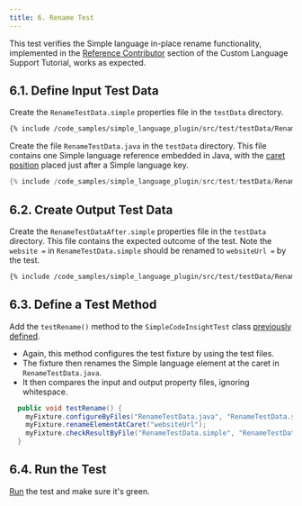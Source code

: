 ```yaml
---
title: 6. Rename Test
---
```


This test verifies the Simple language in-place rename functionality, implemented in the [Reference Contributor](/tutorials/custom_language_support/reference_contributor.md) section of the Custom Language Support Tutorial, works as expected.

## 6.1. Define Input Test Data
Create the `RenameTestData.simple` properties file in the `testData` directory.

```bash
{% include /code_samples/simple_language_plugin/src/test/testData/RenameTestData.simple %}
```

Create the file `RenameTestData.java` in the `testData` directory.
This file contains one Simple language reference embedded in Java, with the [caret position](/basics/testing_plugins/test_project_and_testdata_directories.md#special-markup) placed just after a Simple language key.

```java
{% include /code_samples/simple_language_plugin/src/test/testData/RenameTestData.java %}
```

## 6.2. Create Output Test Data
Create the `RenameTestDataAfter.simple` properties file in the `testData` directory.
This file contains the expected outcome of the test.
Note the `website =` in `RenameTestData.simple` should be renamed to `websiteUrl =` by the test.

```bash
{% include /code_samples/simple_language_plugin/src/test/testData/RenameTestDataAfter.simple %}
```

## 6.3. Define a Test Method
Add the `testRename()` method to the `SimpleCodeInsightTest` class [previously defined](completion_test.md#define-a-test).
* Again, this method configures the test fixture by using the test files.
* The fixture then renames the Simple language element at the caret in `RenameTestData.java`.
* It then compares the input and output property files, ignoring whitespace.
 
```java
  public void testRename() {
    myFixture.configureByFiles("RenameTestData.java", "RenameTestData.simple");
    myFixture.renameElementAtCaret("websiteUrl");
    myFixture.checkResultByFile("RenameTestData.simple", "RenameTestDataAfter.simple", false);
  }
```

## 6.4. Run the Test
[Run](completion_test.md#run-the-test) the test and make sure it's green.
